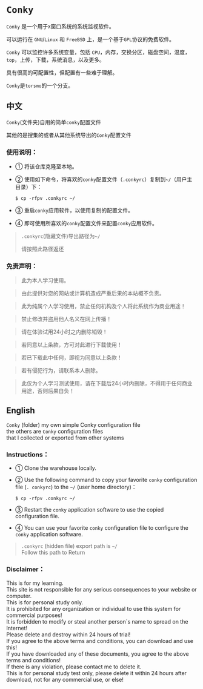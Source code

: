 # `Conky`

`Conky` 是一个用于`X`窗口系统的系统监视软件。    </br>

可以运行在 `GNU`/`Linux` 和 `FreeBSD` 上，是一个基于`GPL`协议的免费软件。    </br>

`Conky` 可以监控许多系统变量，包括 `CPU`，内存，交换分区，磁盘空间，温度，`top`，上传，下载，系统消息，以及更多。    </br>

具有很高的可配置性，但配置有一些难于理解。    </br>

`Conky`是`torsmo`的一个分支。    </br>

## 中文

`Conky`(文件夹)自用的简单`conky`配置文件    </br>

其他的是搜集的或者从其他系统导出的`Conky`配置文件     </br>

### 使用说明：

- ① 将该仓库克隆至本地。    </br>

- ② 使用如下命令，将喜欢的`conky`配置文件（`.conkyrc`）复制到`~/`（用户主目录）下：    </br>
  
  ```shell
  $ cp -rfpv .conkyrc ~/
  ```

- ③ 重启`conky`应用软件，以使用复制的配置文件。    </br>

- ④ 即可使用所喜欢的`conky`配置文件来配置`conky`应用软件。    </br>

> `.conkyrc`(隐藏文件)导出路径为`~/`    </br>
> 
> 请按照此路径返还    </br>

### 免责声明：

> 此为本人学习使用。    </br>

> 由此提供对您的网站或计算机造成严重后果的本站概不负责。    </br>

> 此为纯属个人学习使用，禁止任何机构及个人将此系统作为商业用途！    </br>

> 禁止修改并盗用他人名义在网上传播！    </br>

> 请在体验试用24小时之内删除销毁！    </br>

> 若同意以上条款，方可对此进行下载使用！    </br>

> 若已下载此中任何，即视为同意以上条款！    </br>

> 若有侵犯行为，请联系本人删除。    </br>

> 此仅为个人学习测试使用，请在下载后24小时内删除，不得用于任何商业用途，否则后果自负！    </br>

## English

`Conky` (folder) my own simple Conky configuration file         </br>
the others are `Conky` configuration files         </br>
that I collected or exported from other systems        </br>

### Instructions：

- ① Clone the warehouse locally.    </br>
  

- ② Use the following command to copy your favorite `conky` configuration file (`. conkyrc`) to the `~/` (user home directory)：    </br>
  
  ```shell
  $ cp -rfpv .conkyrc ~/
  ```

- ③ Restart the `conky` application software to use the copied configuration file.    </br>
  

- ④ You can use your favorite `conky` configuration file to configure the `conky` application software.     </br>

> `.conkyrc` (hidden file) export path is `~/`        </br>
> Follow this path to Return         </br>

### Disclaimer：

This is for my learning.        </br>
This site is not responsible for any serious consequences to your website or computer.         </br>
This is for personal study only.         </br>
It is prohibited for any organization or individual to use this system for commercial purposes!         </br>
It is forbidden to modify or steal another person`s name to spread on the Internet!         </br>
Please delete and destroy within 24 hours of trial!         </br>
If you agree to the above terms and conditions, you can download and use this!         </br>
If you have downloaded any of these documents, you agree to the above terms and conditions!         </br>
If there is any violation, please contact me to delete it.         </br>
This is for personal study test only, please delete it within 24 hours after download, not for any commercial use, or else!        </br>
